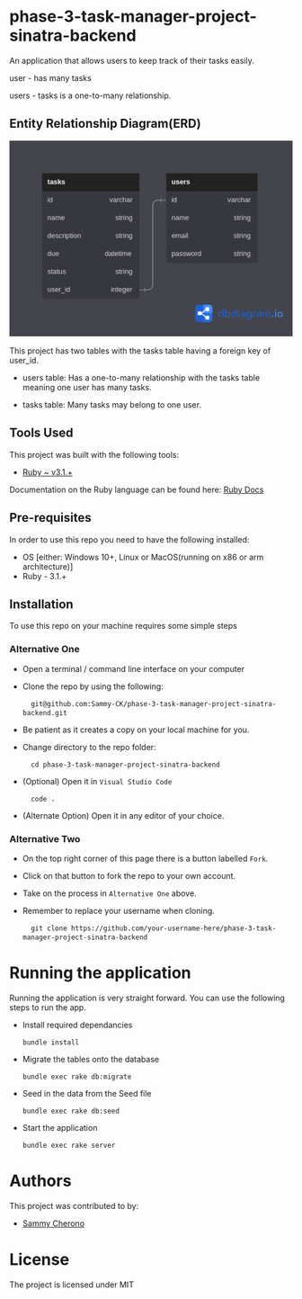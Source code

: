 
# phase-3-task-manager-project-sinatra-backend
An application that allows users to keep track of their tasks easily.

user - has many tasks

users - tasks is a one-to-many relationship.

## Entity Relationship Diagram(ERD)
<img src="relationship.png">

This project has two tables with the tasks table having a foreign key of user_id.

- users table: Has a one-to-many relationship with the tasks table meaning one user has many tasks.

- tasks table:  Many tasks may belong to one user.



## Tools Used
This project was built with the following tools:

- [Ruby ~ v3.1.+](https://www.ruby-lang.org/en/)

Documentation on the Ruby language can be found here: [Ruby Docs](https://docs.ruby-lang.org/en/3.1/)

## Pre-requisites
In order to use this repo you need to have the following installed:

- OS [either: Windows 10+, Linux or MacOS(running on x86 or arm architecture)]
- Ruby - 3.1.+

## Installation

To use this repo on your machine requires some simple steps

### Alternative One

- Open a terminal / command line interface on your computer
- Clone the repo by using the following:

        git@github.com:Sammy-CK/phase-3-task-manager-project-sinatra-backend.git

- Be patient as it creates a copy on your local machine for you.
- Change directory to the repo folder:

        cd phase-3-task-manager-project-sinatra-backend

- (Optional) Open it in ``Visual Studio Code``

        code .

- (Alternate Option) Open it in any editor of your choice.

### Alternative Two

- On the top right corner of this page there is a button labelled ``Fork``.
- Click on that button to fork the repo to your own account.
- Take on the process in ``Alternative One`` above.
- Remember to replace your username when cloning.

        git clone https://github.com/your-username-here/phase-3-task-manager-project-sinatra-backend


# Running the application

Running the application is very straight forward. You can use the following steps to run the app.

-   Install required dependancies
        
        bundle install

-   Migrate the tables onto the database

        bundle exec rake db:migrate

-   Seed in the data from the Seed file

        bundle exec rake db:seed

-   Start the application

        bundle exec rake server

# Authors
This project was contributed to by:
- [Sammy Cherono](https://github.com/Sammy-CK/)

# License
The project is licensed under MIT